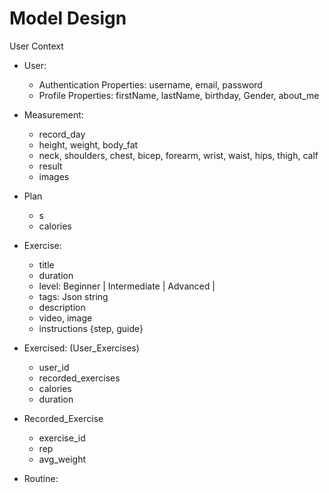 # Model Design

User Context

- User:
    - Authentication Properties: username, email, password
    - Profile Properties: firstName, lastName, birthday, Gender, about_me

- Measurement:
  - record_day
  - height, weight, body_fat 
  - neck, shoulders, chest, bicep, forearm, wrist, waist, hips, thigh, calf
  - result
  - images

- Plan
  - s
  - calories

- Exercise:
    - title
    - duration
    - level: Beginner | Intermediate | Advanced |
    - tags: Json string
    - description
    - video, image
    - instructions {step, guide}

- Exercised: (User_Exercises)
  - user_id
  - recorded_exercises  
  - calories
  - duration

- Recorded_Exercise 
  - exercise_id
  - rep
  - avg_weight


- Routine:

